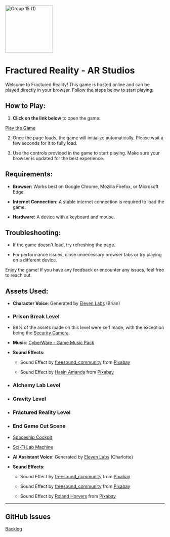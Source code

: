 
  

<img  width="150"  alt="Group 15 (1)"  src="https://github.com/user-attachments/assets/123adcd7-c8bb-47f9-aa3b-bbfd2a01b25a">

  

# Fractured Reality - AR Studios

  

Welcome to Fractured Reality! This game is hosted online and can be played directly in your browser. Follow the steps below to start playing:

  

## How to Play:

  

1.  **Click on the link below** to open the game:

[Play the Game](https://rayanbahadur.github.io/ARStudios/Build)

2. Once the page loads, the game will initialize automatically. Please wait a few seconds for it to fully load.

  

3. Use the controls provided in the game to start playing. Make sure your browser is updated for the best experience.

  

## Requirements:

-  **Browser:** Works best on Google Chrome, Mozilla Firefox, or Microsoft Edge.

-  **Internet Connection:** A stable internet connection is required to load the game.

-  **Hardware:** A device with a keyboard and mouse.

  

## Troubleshooting:

- If the game doesn't load, try refreshing the page.

- For performance issues, close unnecessary browser tabs or try playing on a different device.

  

Enjoy the game! If you have any feedback or encounter any issues, feel free to reach out.

  

## Assets Used:

-  **Character Voice**: Generated by [Eleven Labs](https://elevenlabs.io/) (Brian)

-  ### Prison Break Level

- 99% of the assets made on this level were self made, with the exception being the [Security Camera](https://assetstore.unity.com/packages/3d/props/surveillance-camera-264577).

-  **Music**: [CyberWare - Game Music Pack](https://assetstore.unity.com/packages/audio/music/electronic/cyberware-game-music-pack-216764)

-  **Sound Effects:**

	- Sound Effect by <a  href="https://pixabay.com/users/freesound_community-46691455/?utm_source=link-attribution&utm_medium=referral&utm_campaign=music&utm_content=103723">freesound_community</a> from <a  href="https://pixabay.com/sound-effects//?utm_source=link-attribution&utm_medium=referral&utm_campaign=music&utm_content=103723">Pixabay</a>

	- Sound Effect by <a  href="https://pixabay.com/users/hasin2004-46173687/?utm_source=link-attribution&utm_medium=referral&utm_campaign=music&utm_content=247455">Hasin Amanda</a> from <a  href="https://pixabay.com/sound-effects//?utm_source=link-attribution&utm_medium=referral&utm_campaign=music&utm_content=247455">Pixabay</a>

  

-  ### Alchemy Lab Level

-  ### Gravity Level

  

-  ### Fractured Reality Level

  

-  ### End Game Cut Scene

- [Spaceship Cockpit](https://skfb.ly/6GyRs)

- [Sci-Fi Lab Machine](https://skfb.ly/oHILC)

-  **AI Assistant Voice**: Generated by [Eleven Labs](https://elevenlabs.io/) (Charlotte)

-  **Sound Effects:**

	- Sound Effect by <a  href="https://pixabay.com/users/freesound_community-46691455/?utm_source=link-attribution&utm_medium=referral&utm_campaign=music&utm_content=83483">freesound_community</a> from <a  href="https://pixabay.com/sound-effects//?utm_source=link-attribution&utm_medium=referral&utm_campaign=music&utm_content=83483">Pixabay</a>

	- Sound Effect by <a  href="https://pixabay.com/users/freesound_community-46691455/?utm_source=link-attribution&utm_medium=referral&utm_campaign=music&utm_content=63578">freesound_community</a> from <a  href="https://pixabay.com//?utm_source=link-attribution&utm_medium=referral&utm_campaign=music&utm_content=63578">Pixabay</a>

	- Sound Effect by <a  href="https://pixabay.com/users/diff_style-14054055/?utm_source=link-attribution&utm_medium=referral&utm_campaign=music&utm_content=195722">Roland Horvers</a> from <a  href="https://pixabay.com/sound-effects//?utm_source=link-attribution&utm_medium=referral&utm_campaign=music&utm_content=195722">Pixabay</a>

---

## GitHub Issues

[Backlog](https://github.com/users/rayanbahadur/projects/3)